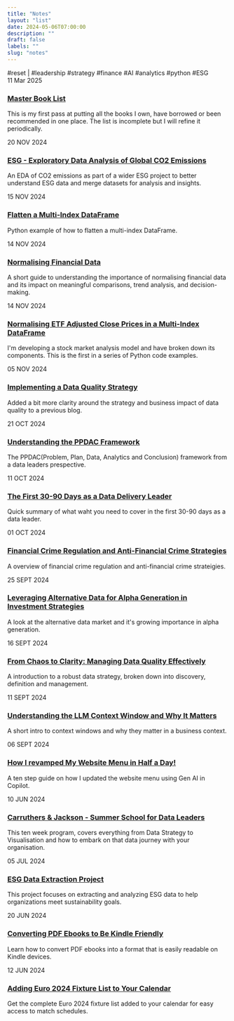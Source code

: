 ```yaml
---
title: "Notes"
layout: "list"
date: 2024-05-06T07:00:00
description: ""
draft: false
labels: ""
slug: "notes"
---
```

<div class="tag-list">
                <span class="tags" data-tag="reset">#reset</span><span>&nbsp;|</span>
                <!-- <span class="tags" data-tag="data">#data</span> -->
                <span class="tags" data-tag="leadership">#leadership</span>
                <span class="tags" data-tag="strategy">#strategy</span>
                <span class="tags" data-tag="finance">#finance</span>
                <span class="tags" data-tag="AI">#AI</span>
                <span class="tags" data-tag="analytics">#analytics</span>
                <span class="tags" data-tag="python">#python</span>
                <span class="tags" data-tag="esg">#ESG</span>
            </div>
            <div class="note-item post" data-tags="books">
                <div class="item-date sans-serif">11 Mar 2025</div>
                <div class="item-info">
                <h3 class="sans-serif"><a class="color-inherit" href="../../read/master_book_list">Master Book List</a></h3>
                <p>This is my first pass at putting all the books I own, have borrowed or been recommended in one place. The list is incomplete but I will refine it periodically.</p>
                </div>
            </div>
             <div class="note-item post" data-tags="esg analytics python">
                <div class="item-date sans-serif">20 NOV 2024</div>
                <div class="item-info">
                <h3 class="sans-serif"><a class="color-inherit" href="../../python/co2_emissions_eda">ESG - Exploratory Data Analysis of Global CO2 Emissions</a></h3>
                <p>An EDA of CO2 emissions as part of a wider ESG project to better understand ESG data and merge datasets for analysis and insights.</p>
                </div>
            </div>
             <div class="note-item post" data-tags="esg analytics python">
                <div class="item-date sans-serif">15 NOV 2024</div>
                <div class="item-info">
                <h3 class="sans-serif"><a class="color-inherit" href="../../python/flatten_multiindex_dataframe">Flatten a Multi-Index DataFrame</a></h3>
                <p>Python example of how to flatten a multi-index DataFrame.</p>
                </div>
            </div>
            <div class="note-item post" data-tags="data finance">
                <div class="item-date sans-serif">14 NOV 2024</div>
                <div class="item-info">
                <h3 class="sans-serif"><a class="color-inherit" href="..//normalising_data">Normalising Financial Data</a></h3>
                <p>A short guide to understanding the importance of normalising financial data and its impact on meaningful comparisons, trend analysis, and decision-making.</p>
                </div>
            </div>
 <div class="note-item post" data-tags="finance analytics python">
                <div class="item-date sans-serif">14 NOV 2024</div>
                <div class="item-info">
                <h3 class="sans-serif"><a class="color-inherit" href="../../python/normalise_multiindex_data">Normalising ETF Adjusted Close Prices in a Multi-Index DataFrame</a></h3>
                <p>I'm developing a stock market analysis model and have broken down its components. This is the first in a series of Python code examples.</p>
                </div>
                </div>
            <div class="note-item post" data-tags="data strategy leadership">
                <div class="item-date sans-serif">05 NOV 2024</div>
                <div class="item-info">
                <h3 class="sans-serif"><a class="color-inherit" href="..//data_quality">Implementing a Data Quality Strategy</a></h3>
                <p>Added a bit more clarity around the strategy and business impact of data quality to a previous blog.</p>
                </div>
                </div>
            <div class="note-item" data-tags="data strategy">
                <div class="item-date sans-serif">21 OCT 2024</div>
                <div class="item-info">
                <h3 class="sans-serif"><a class="color-inherit" href="..//intro_ppdac">Understanding the PPDAC Framework</a></h3>
                <p>The PPDAC(Problem, Plan, Data, Analytics and Conclusion) framework from a data leaders prespective.</p>
                </div>
                </div>
            <div class="note-item post" data-tags="leadership data strategy">
                <div class="item-date sans-serif">11 OCT 2024</div>
                <div class="item-info">
                <h3 class="sans-serif"><a class="color-inherit" href="../first_30_days">The First 30-90 Days as a Data Delivery Leader</a></h3>
                <p>Quick summary of what waht you need to cover in the first 30-90 days as a data leader.</p>
                </div>
                </div>
                <div class="note-item post" data-tags="finance data strategy">
                <div class="item-date sans-serif">01 OCT 2024</div>
                <div class="item-info">
                <h3 class="sans-serif"><a class="color-inherit" href="..//financial_crime">Financial Crime Regulation and Anti-Financial Crime Strategies</a></h3>
                <p>A overview of financial crime regulation and anti-financial crime strateigies.</p>
                </div>
                </div>
                <div class="note-item post" data-tags="AI data">
                <div class="item-date sans-serif">25 SEPT 2024</div>
                <div class="item-info">
                <h3 class="sans-serif"><a class="color-inherit" href="..//alternative_data_alpha">Leveraging Alternative Data for Alpha Generation in Investment Strategies</a></h3>
                <p>A look at the alternative data market and it's growing importance in alpha generation.</p>
                </div>
            </div>
            <div class="note-item post" data-tags="data strategy leadership">
            <div class="item-date sans-serif">16 SEPT 2024</div>
                <div class="item-info">
                    <h3 class="sans-serif"><a class="color-inherit" href="..//data_quality">From Chaos to Clarity: Managing Data Quality Effectively</a></h3>
                    <p>A introduction to a robust data strategy, broken down into discovery, definition and management.</p>
                </div>
            </div>

<div class="note-item post" data-tags="AI">
    <div class="item-date sans-serif">11 SEPT 2024</div>
    <div class="item-info">
        <h3 class="sans-serif"><a class="color-inherit" href="..//understanding_the_llm_context_window">Understanding the LLM Context Window and Why It Matters</a></h3>
        <p>A short intro to context windows and why they matter in a business context.</p>
    </div>
</div>

<div class="note-item post" data-tags="AI">
    <div class="item-date sans-serif">06 SEPT 2024</div>
    <div class="item-info">
        <h3 class="sans-serif"><a class="color-inherit" href="../copilot_menu">How I revamped My Website Menu in Half a Day!</a></h3>
        <p>A ten step guide on how I updated the website menu using Gen AI in Copilot.</p>
    </div>
</div>

<div class="note-item">
<div class="item-date sans-serif">10 JUN 2024</div>
 <div class="item-info">
                                <h3 class="sans-serif"><a class="color-inherit" href="../../summer_school/summer_school/">Carruthers & Jackson - Summer School for Data Leaders</a></h3>
                                <p>This ten week program, covers everything from Data Strategy to Visualisation and how to embark on that data journey with your organisation. </p>
                                <!-- <ul class="sans-serif">            <li><a href="/tag/data" target="_self">#DATA</a><a href="/tag/leadership" target="_self"> #LEADERSHIP</a></li>
                                <div class="clearfix"></div></ul> -->
                            </div>
</div>


<div class="note-item">
<div class="item-date sans-serif">05 JUL 2024</div>
<div class="item-info">
    <h3 class="sans-serif"><a class="color-inherit" href="../project_esg_report">ESG Data Extraction Project</a></h3>
    <p>This project focuses on extracting and analyzing ESG data to help organizations meet sustainability goals.</p>
</div>
</div>

<div class="note-item">
<div class="item-date sans-serif">20 JUN 2024</div>
<div class="item-info">
    <h3 class="sans-serif"><a class="color-inherit" href="../pdf_to_kindle">Converting PDF Ebooks to Be Kindle Friendly</a></h3>
    <p>Learn how to convert PDF ebooks into a format that is easily readable on Kindle devices.</p>
</div>
</div>

<div class="note-item">
<div class="item-date sans-serif">12 JUN 2024</div>
<div class="item-info">
    <h3 class="sans-serif"><a class="color-inherit" href="../euro_2024">Adding Euro 2024 Fixture List to Your Calendar</a></h3>
    <p>Get the complete Euro 2024 fixture list added to your calendar for easy access to match schedules.</p>
</div>
</div>


